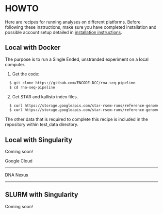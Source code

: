 HOWTO
========
Here are recipes for running analyses on different platforms.
Before following these instructions, make sure you have completed installation and possible account setup detailed in [installation instructions](installation.md). 

Local with Docker
-------------------
The purpose is to run a Single Ended, unstranded experiment on a local computer. 

1. Get the code:

```bash
  $ git clone https://github.com/ENCODE-DCC/rna-seq-pipeline
  $ cd rna-seq-pipeline
```

2. Get STAR and kallisto index files.

```bash
  $ curl https://storage.googleapis.com/star-rsem-runs/reference-genomes/GRCh38_v24_ERCC_phiX_starIndex_chr19only.tgz -o test_data/GRCh38_v24_ERCC_phiX_starIndex_chr19only.tgz
  $ curl https://storage.googleapis.com/star-rsem-runs/reference-genomes/Homo_sapiens.GRCh38.cdna.all.chr19_ERCC_phix_k31_kallisto.idx -o test_data/Homo_sapiens.GRCh38.cdna.all.chr19_ERCC_phix_k31_kallisto.idx 
``` 

The other data that is required to complete this recipe is included in the repository within test_data directory.

Local with Singularity
------------------------

Coming soon!

Google Cloud
______________


DNA Nexus
__________


SLURM with Singularity
------------------------

Coming soon!